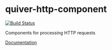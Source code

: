 quiver-http-component
=====================

[![Build Status](https://travis-ci.org/quiverjs/quiver-http-component.svg)](https://travis-ci.org/quiverjs/quiver-http-component)

Components for processing HTTP requests

[Documentation](https://github.com/quiverjs/doc/wiki/Http-Component)